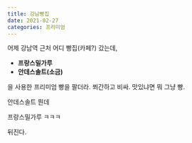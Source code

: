 ```yaml
---
title: 강남빵집
date: 2021-02-27
categories: 프리미엄
---
```


어제 강남역 근처 어디 빵집(카페?) 갔는데,

- **프랑스밀가루**
- **안데스솔트(소금)**

을 사용한 프리미엄 빵을 팔더라.
쬐간하고 비싸. 맛있냐면 뭐 그냥 빵.

안데스솔트 뭔데

프랑스밀가루 ㅋㅋㅋ

뒤진다.
